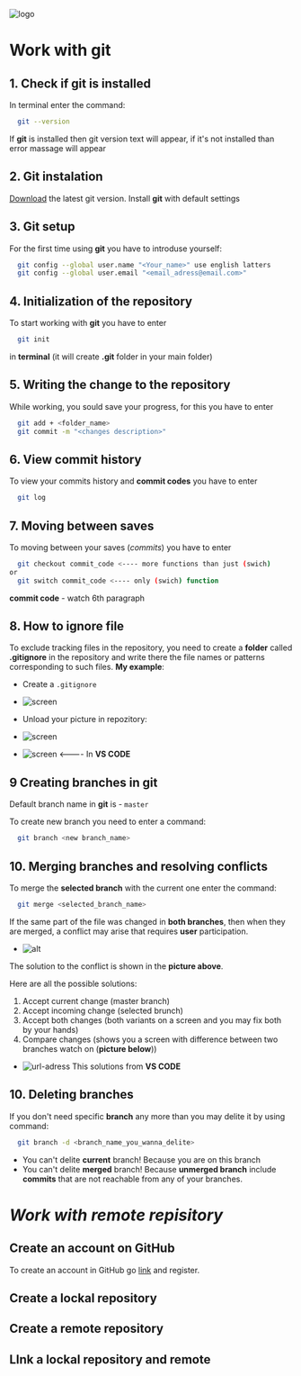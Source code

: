 ![logo](1color-lightbg@2x.png)
# Work with git
## 1. Check if git is installed
In terminal enter the command: 
```Bash 
  git --version
```
If **git** is installed then git version text will appear, if it's not installed than error massage will appear

## 2. Git instalation
[Download](https://git-scm.com/book/ru/v2/%D0%92%D0%B2%D0%B5%D0%B4%D0%B5%D0%BD%D0%B8%D0%B5-%D0%A3%D1%81%D1%82%D0%B0%D0%BD%D0%BE%D0%B2%D0%BA%D0%B0-Git) the latest git version. Install **git** with default settings

## 3. Git setup
For the first time using **git** you have to introduse yourself:
```Bash
  git config --global user.name "<Your_name>" use english latters 
  git config --global user.email "<email_adress@email.com>"
```

## 4. Initialization of the repository
To start working with **git** you have to enter 
```Bash
  git init
```
in **terminal** (it will create **.git** folder in your main folder)

## 5. Writing the change to the repository 
While working, you sould save your progress, for this you have to enter
```Bash
  git add + <folder_name> 
  git commit -m "<changes description>"
```

## 6. View commit history
To view your commits history and **commit codes** you have to enter
```Bash
  git log
```
## 7. Moving between saves
To moving between your saves (*commits*) you have to enter 
```Bash
  git checkout commit_code <---- more functions than just (swich)
or
  git switch commit_code <---- only (swich) function
 ```
**commit code** - watch 6th paragraph

## 8. How to ignore file
 To exclude tracking files in the repository, you need to create a **folder** called **.gitignore** in the repository and write there the file names or patterns corresponding to such files. **My example**:

* Create a `.gitignore`  
* ![screen](screen.jpg)

* Unload your picture in repozitory:

* ![screen](screen3.jpg) 

* ![screen](screen2.jpg) <---- In **VS CODE**

## 9 Creating branches in **git**
Default branch name in **git** is - `master`

To create new branch you need to enter a command:

```Bash
  git branch <new branch_name>
```
## 10. Merging branches and resolving conflicts
To merge the **selected branch** with the current one enter the command:
```Bash
  git merge <selected_branch_name>
```
If the same part of the file was changed in **both branches**, then when they are merged, a conflict may arise that requires **user** participation.

 * ![alt](palapa.jpg)

 The solution to the conflict is shown in the **picture above**.
 
 Here are all the possible solutions:
 1. Accept current change (master branch)
 2. Accept incoming change (selected brunch)
 3. Accept both changes (both variants on a screen and you may fix both by your hands)
 4. Compare changes (shows you a screen with difference between two branches watch on (**picture below**))

* ![url-adress](https://learn.microsoft.com/en-us/visualstudio/version-control/media/vs-2022/git-compare-branches.png?view=vs-2022#lightbox)
This solutions from **VS CODE**

## 10. Deleting branches
If you don't need specific **branch** any more than you may delite it by using command:
```Bash
  git branch -d <branch_name_you_wanna_delite>
```
* You can't delite **current** branch! Because you are on this branch 
* You can't delite **merged** branch! Because **unmerged branch** include **commits** that are not reachable from any of your branches.

# ***Work with remote repisitory***
## Create an account on GitHub 
To create an account in GitHub go [link](https://github.com/) and register. 



## Create a lockal repository
## Create a remote repository
## LInk a lockal repository and remote
